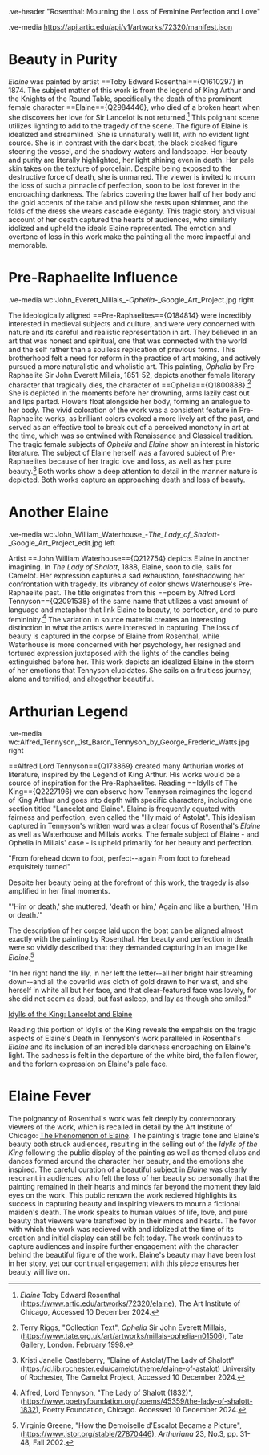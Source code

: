 .ve-header "Rosenthal: Mourning the Loss of Feminine Perfection and Love"

.ve-media https://api.artic.edu/api/v1/artworks/72320/manifest.json
# Beauty in Purity
*Elaine* was painted by artist ==Toby Edward Rosenthal=={Q1610297} in 1874. The subject matter of this work is from the legend of King Arthur and the Knights of the Round Table, specifically the death of the prominent female character ==Elaine=={Q2984446}, who died of a broken heart when she discovers her love for Sir Lancelot is not returned.[^1] This poignant scene utilizes lighting to add to the tragedy of the scene. The figure of Elaine is idealized and streamlined. She is unnaturally well lit, with no evident light source. She is in contrast with the dark boat, the black cloaked figure steering the vessel, and the shadowy waters and landscape. Her beauty and purity are literally highlighted, her light shining even in death. Her pale skin takes on the texture of porcelain. Despite being exposed to the destructive force of death, she is unmarred. The viewer is invited to mourn the loss of such a pinnacle of perfection, soon to be lost forever in the encroaching darkness. The fabrics covering the lower half of her body and the gold accents of the table and pillow she rests upon shimmer, and the folds of the dress she wears cascade eleganty. This tragic story and visual account of her death captured the hearts of audiences, who similarly idolized and upheld the ideals Elaine represented. The emotion and overtone of loss in this work make the painting all the more impactful and memorable.


# Pre-Raphaelite Influence
.ve-media wc:John_Everett_Millais_-_Ophelia_-_Google_Art_Project.jpg right

The ideologically aligned ==Pre-Raphaelites=={Q184814} were incredibly interested in medieval subjects and culture, and were very concerned with nature and its careful and realistic representation in art. They believed in an art that was honest and spiritual, one that was connected with the world and the self rather than a soulless replication of previous forms. This brotherhood felt a need for reform in the practice of art making, and actively pursued a more naturalistic and wholistic art. 
This painting, *Ophelia* by Pre-Raphaelite Sir John Everett Millais, 1851-52, depicts another female literary character that tragically dies, the character of ==Ophelia=={Q1800888}.[^2] She is depicted in the moments before her drowning, arms lazily cast out and lips parted. Flowers float alongside her body, forming an analogue to her body. The vivid coloration of the work was a consistent feature in Pre-Raphaelite works, as brilliant colors evoked a more lively art of the past, and served as an effective tool to break out of a perceived monotony in art at the time, which was so entwined with Renaissance and Classical tradition. The tragic female subjects of *Ophelia* and *Elaine* show an interest in historic literature. The subject of Elaine herself was a favored subject of Pre-Raphaelites because of her tragic love and loss, as well as her pure beauty.[^3] Both works show a deep attention to detail in the manner nature is depicted. Both works capture an approaching death and loss of beauty.

# Another Elaine
.ve-media wc:John_William_Waterhouse_-_The_Lady_of_Shalott_-_Google_Art_Project_edit.jpg left

Artist ==John William Waterhouse=={Q212754} depicts Elaine in another imagining. In *The Lady of Shalott*, 1888, Elaine, soon to die, sails for Camelot. Her expression captures a sad exhaustion, foreshadowing her confrontation with tragedy. Its vibrancy of color shows Waterhouse's Pre-Raphaelite past. The title originates from this ==poem by Alfred Lord Tennyson=={Q2091538} of the same name that utilizes a vast amount of language and metaphor that link Elaine to beauty, to perfection, and to pure femininity.[^4] The variation in source material creates an interesting distinction in what the artists were interested in capturing. The loss of beauty is captured in the corpse of Elaine from Rosenthal, while Waterhouse is more concerned with her psychology, her resigned and tortured expression juxtaposed with the lights of the candles being extinguished before her. This work depicts an idealized Elaine in the storm of her emotions that Tennyson elucidates. She sails on a fruitless journey, alone and terrified, and altogether beautiful. 

# Arthurian Legend
.ve-media wc:Alfred_Tennyson,_1st_Baron_Tennyson_by_George_Frederic_Watts.jpg right

==Alfred Lord Tennyson=={Q173869} created many Arthurian works of literature, inspired by the Legend of King Arthur. His works would be a source of inspiration for the Pre-Raphaelites. Reading ==Idylls of The King=={Q2227196} we can observe how Tennyson reimagines the legend of King Arthur and goes into depth with specific characters, including one section titled "Lancelot and Elaine". Elaine is frequently equated with fairness and perfection, even called the "lily maid of Astolat". This idealism captured in Tennyson's written word was a clear focus of Rosenthal's *Elaine*  as well as Waterhouse and Millais works. The female subject of Elaine - and Ophelia in Millais' case - is upheld primarily for her beauty and perfection. 

"From forehead down to foot, perfect--again
From foot to forehead exquisitely turned"

Despite her beauty being at the forefront of this work, the tragedy is also amplified in her final moments. 

"'Him or death,' she muttered, 'death or him,'
Again and like a burthen, 'Him or death.'"

The description of her corpse laid upon the boat can be aligned almost exactly with the painting by Rosenthal. Her beauty and perfection in death were so vividly described that they demanded capturing in an image like *Elaine*.[^5]

"In her right hand the lily, in her left the letter--all her bright hair streaming down--and all the coverlid was cloth of gold drawn to her waist, and she herself in white all but her face, and that clear-featured face was lovely, for she did not seem as dead, but fast asleep, and lay as though she smiled."

[Idylls of the King: Lancelot and Elaine](https://en.wikisource.org/wiki/Idylls_of_the_King/Lancelot_and_Elaine)

Reading this portion of Idylls of the King reveals the empahsis on the tragic aspects of Elaine's Death in Tennyson's work paralleled in Rosenthal's *Elaine* and its inclusion of an incredible darkness encroaching on Elaine's light. The sadness is felt in the departure of the white bird, the fallen flower, and the forlorn expression on Elaine's pale face. 

# Elaine Fever 
The poignancy of Rosenthal's work was felt deeply by contemporary viewers of the work, which is recalled in detail by the Art Institute of Chicago: [The Phenomenon of Elaine](https://www.artic.edu/articles/948/the-phenomenon-of-elaine). The painting's tragic tone and Elaine's beauty both struck audiences, resulting in the selling out of the *Idylls of the King*  following the public display of the painting as well as themed clubs and dances formed around the character, her beauty, and the emotions she inspired. The careful curation of a beautiful subject in *Elaine* was clearly resonant in audiences, who felt the loss of her beauty so personally that the painting remained in their hearts and minds far beyond the moment they laid eyes on the work. This public renown the work recieved highlights its success in capturing beauty and inspiring viewers to mourn a fictional maiden's death. The work speaks to human values of life, love, and pure beauty that viewers were transfixed by in their minds and hearts. The fevor with which the work was recieved with and idolized at the time of its creation and initial display can still be felt today. The work continues to capture audiences and inspire further engagement with the character behind the beautiful figure of the work. Elaine's beauty may have been lost in her story, yet our continual engagement with this piece ensures her beauty will live on. 


[^1]: *Elaine* Toby Edward Rosenthal (https://www.artic.edu/artworks/72320/elaine), The Art Institute of Chicago, Accessed 10 December 2024.

[^2]: Terry Riggs, "Collection Text", *Ophelia*  Sir John Everett Millais, (https://www.tate.org.uk/art/artworks/millais-ophelia-n01506), Tate Gallery, London. February 1998.

[^3]: Kristi Janelle Castleberry, "Elaine of Astolat/The Lady of Shalott" (https://d.lib.rochester.edu/camelot/theme/elaine-of-astalot) University of Rochester, The Camelot Project, Accessed 10 December 2024. 

[^4]: Alfred, Lord Tennyson, "The Lady of Shalott (1832)", (https://www.poetryfoundation.org/poems/45359/the-lady-of-shalott-1832), Poetry Foundation, Chicago. Accessed 10 December 2024.

[^5]: Virginie Greene, "How the Demoiselle d'Escalot Became a Picture", (https://www.jstor.org/stable/27870446), *Arthuriana*  23, No.3, pp. 31-48, Fall 2002. 